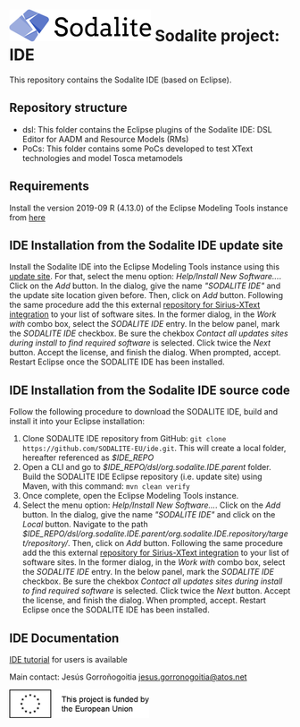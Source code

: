 # [![SODALITE](images/sodalite-logo.png)](https://www.sodalite.eu/) Sodalite project: IDE

This repository contains the Sodalite IDE (based on Eclipse).

## Repository structure

- dsl: This folder contains the Eclipse plugins of the Sodalite IDE: DSL Editor for AADM and Resource Models (RMs)
- PoCs: This folder contains some PoCs developed to test XText technologies and model Tosca metamodels

## Requirements
Install the version 2019-09 R (4.13.0) of the Eclipse Modeling Tools instance from [here](https://www.eclipse.org/downloads/packages/release/2019-12/r/eclipse-modeling-tools) 

## IDE Installation from the Sodalite IDE update site
Install the Sodalite IDE into the Eclipse Modeling Tools instance using this [update site](https://raw.githubusercontent.com/SODALITE-EU/ide/master/dsl/org.sodalite.IDE.parent/org.sodalite.IDE.repository/target/repository). For that, select the menu option: *Help/Install New Software...*. Click on the *Add* button. In the dialog, give the name *"SODALITE IDE"* and the update site location given before. Then, click on *Add* button. 
Following the same procedure add the this external [repository for Sirius-XText integration](https://altran-mde.github.io/xtext-sirius-integration.io/p2/) to your list of software sites.
In the former dialog, in the *Work with* combo box, select the *SODALITE IDE* entry. In the below panel, mark the *SODALITE IDE* checkbox. Be sure the chekbox *Contact all updates sites during install to find required software* is selected. Click twice the *Next* button. Accept the license, and finish the dialog. When prompted, accept. Restart Eclipse once the SODALITE IDE has been installed.

## IDE Installation from the Sodalite IDE source code

Follow the following procedure to download the SODALITE IDE, build and install it into your Eclipse installation:

1. Clone SODALITE IDE repository from GitHub: `git clone https://github.com/SODALITE-EU/ide.git`. This will create a local folder, hereafter referenced as *$IDE_REPO*
2. Open a CLI and go to *$IDE_REPO/dsl/org.sodalite.IDE.parent* folder. Build the SODALITE IDE Eclipse repository (i.e. update site) using Maven, with this command: `mvn clean verify`
3. Once complete, open the Eclipse Modeling Tools instance.
4. Select the menu option: *Help/Install New Software...*. Click on the *Add* button. In the dialog, give the name *"SODALITE IDE"* and click on the *Local* button. Navigate to the path *$IDE_REPO/dsl/org.sodalite.IDE.parent/org.sodalite.IDE.repository/target/repository/*. Then, click on *Add* button. 
Following the same procedure add the this external [repository for Sirius-XText integration](https://altran-mde.github.io/xtext-sirius-integration.io/p2/) to your list of software sites.
In the former dialog, in the *Work with* combo box, select the *SODALITE IDE* entry. In the below panel, mark the *SODALITE IDE* checkbox. Be sure the chekbox *Contact all updates sites during install to find required software* is selected. Click twice the *Next* button. Accept the license, and finish the dialog. When prompted, accept. Restart Eclipse once the SODALITE IDE has been installed.

## IDE Documentation
[IDE tutorial](https://docs.google.com/document/d/1w6wYJbTZvBbt5LD6sXReXbx1uPDjefYFAU5KEv8X_8w/edit?usp=sharing) for users is available

Main contact: Jesús Gorroñogoitia <jesus.gorronogoitia@atos.net>

![Project funded by the European Union](images/european.union.logo.png) 
